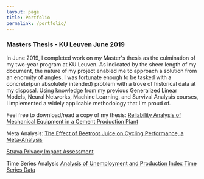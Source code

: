 ```yaml
---
layout: page
title: Portfolio
permalink: /portfolio/
---
```


### Masters Thesis - KU Leuven June 2019

In June 2019, I completed work on my Master's thesis as the culmination of my two-year program at KU Leuven. As indicated by the sheer length of my document, the nature of my project enabled me to approach a solution from an enormity of angles. I was fortunate enough to be tasked with a concrete(pun absolutely intended) problem with a trove of historical data at my disposal. Using knowledge from my previous Generalized Linear Models, Neural Networks, Machine Learning, and Survival Analysis courses, I implemented a widely applicable methodology that I'm proud of.

Feel free to download/read a copy of my thesis:
[Reliability Analysis of Mechanical Equipment in a Cement Production Plant](/documents/Elgin_Thesis_Final.pdf)

Meta Analysis: [The Effect of Beetroot Juice on Cycling Performance, a Meta-Analysis](/documents/Carl-Elgin-meta-analysis.pdf)

[Strava Privacy Impact Assessment](documents/Elgin_Privacy_Impact_Assessment.pdf)

Time Series Analysis [Analysis of Unemployment and Production Index Time Series Data](/documents/Elgin_Paper.pdf)
